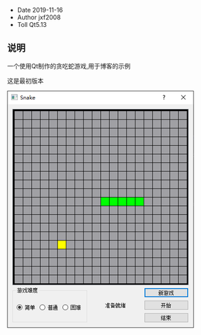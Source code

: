 + Date        2019-11-16
+ Author      jxf2008
+ Toll        Qt5.13


## 说明 

一个使用Qt制作的贪吃蛇游戏,用于博客的示例

这是最初版本

![](https://github.com/jxf2008/blog/raw/master/pix/QtNotes/18-1.png)